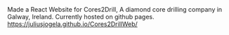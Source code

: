 ##
Made a React Website for Cores2Drill, A diamond core drilling company in Galway, Ireland.
Currently hosted on github pages.
https://juliusjogela.github.io/Cores2DrillWeb/

